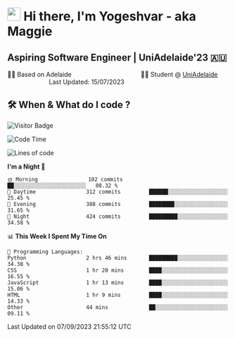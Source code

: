 <h1><img src="https://emojis.slackmojis.com/emojis/images/1531849430/4246/blob-sunglasses.gif?1531849430" width="30"/> Hi there, I'm Yogeshvar - aka Maggie</h1>

## Aspiring Software Engineer | UniAdelaide'23 🇦🇺  
🏂🏻  Based on Adelaide &nbsp;&nbsp;&nbsp;&nbsp;&nbsp;&nbsp;&nbsp;&nbsp;&nbsp;&nbsp;&nbsp;&nbsp;&nbsp;&nbsp;&nbsp;&nbsp;&nbsp;&nbsp;&nbsp;&nbsp;&nbsp;&nbsp;&nbsp;&nbsp;&nbsp;&nbsp;&nbsp;&nbsp;&nbsp;&nbsp;&nbsp;&nbsp;&nbsp;&nbsp;&nbsp;&nbsp;&nbsp;&nbsp;&nbsp;👨‍💻 Student @ [UniAdelaide](https://www.adelaide.edu.au)   &nbsp;&nbsp;&nbsp;&nbsp;&nbsp;&nbsp;&nbsp;&nbsp;&nbsp;&nbsp;&nbsp;&nbsp;&nbsp;&nbsp;&nbsp;&nbsp;&nbsp;&nbsp;&nbsp;&nbsp;&nbsp;&nbsp;&nbsp;&nbsp;Last Updated: 15/07/2023

## 🛠 When & What do I code ?  

![Visitor Badge](https://visitor-badge.feriirawann.repl.co?username=yogeshvar&repo=yogeshvar&label=Visitors&style=plastic&color=%23457BFF&contentType=svg)

<!--START_SECTION:waka-->
![Code Time](http://img.shields.io/badge/Code%20Time-2%2C295%20hrs%2012%20mins-blue)

![Lines of code](https://img.shields.io/badge/From%20Hello%20World%20I%27ve%20Written-4.0%20million%20lines%20of%20code-blue)

**I'm a Night 🦉** 

```text
🌞 Morning                102 commits         ██░░░░░░░░░░░░░░░░░░░░░░░   08.32 % 
🌆 Daytime                312 commits         ██████░░░░░░░░░░░░░░░░░░░   25.45 % 
🌃 Evening                388 commits         ████████░░░░░░░░░░░░░░░░░   31.65 % 
🌙 Night                  424 commits         █████████░░░░░░░░░░░░░░░░   34.58 % 
```


📊 **This Week I Spent My Time On** 

```text
💬 Programming Languages: 
Python                   2 hrs 46 mins       █████████░░░░░░░░░░░░░░░░   34.38 % 
CSS                      1 hr 20 mins        ████░░░░░░░░░░░░░░░░░░░░░   16.55 % 
JavaScript               1 hr 13 mins        ████░░░░░░░░░░░░░░░░░░░░░   15.06 % 
HTML                     1 hr 9 mins         ████░░░░░░░░░░░░░░░░░░░░░   14.33 % 
Other                    44 mins             ██░░░░░░░░░░░░░░░░░░░░░░░   09.11 % 
```


 Last Updated on 07/09/2023 21:55:12 UTC
<!--END_SECTION:waka-->
